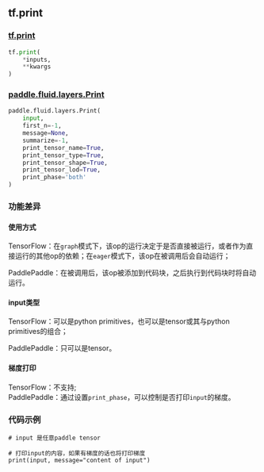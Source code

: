 ## tf.print

### [tf.print](https://www.tensorflow.org/api_docs/python/tf/print)

```python
tf.print(
    *inputs,
    **kwargs
)
```

### [paddle.fluid.layers.Print](http://paddlepaddle.org/documentation/docs/zh/1.4/api_cn/layers_cn.html#print)
```python
paddle.fluid.layers.Print(
    input, 
    first_n=-1, 
    message=None, 
    summarize=-1, 
    print_tensor_name=True, 
    print_tensor_type=True, 
    print_tensor_shape=True, 
    print_tensor_lod=True, 
    print_phase='both'
)
```

### 功能差异

#### 使用方式
TensorFlow：在`graph`模式下，该op的运行决定于是否直接被运行，或者作为直接运行的其他op的依赖；在`eager`模式下，该op在被调用后会自动运行；  

PaddlePaddle：在被调用后，该op被添加到代码块，之后执行到代码块时将自动运行。

#### input类型
TensorFlow：可以是python primitives，也可以是tensor或其与python primitives的组合；  

PaddlePaddle：只可以是tensor。

#### 梯度打印
TensorFlow：不支持;  
PaddlePaddle：通过设置`print_phase`，可以控制是否打印`input`的梯度。


### 代码示例
```
# input 是任意paddle tensor

# 打印input的内容，如果有梯度的话也将打印梯度
print(input, message="content of input")
```
